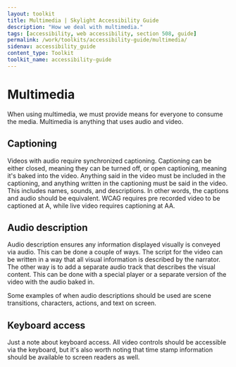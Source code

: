 ```yaml
---
layout: toolkit
title: Multimedia | Skylight Accessibility Guide
description: "How we deal with multimedia."
tags: [accessibility, web accessibility, section 508, guide]
permalink: /work/toolkits/accessibility-guide/multimedia/
sidenav: accessibility_guide
content_type: Toolkit
toolkit_name: accessibility-guide
---
```


# Multimedia

When using multimedia, we must provide means for everyone to consume the media. Multimedia is anything that uses audio and video.

## Captioning

Videos with audio require synchronized captioning. Captioning can be either closed, meaning they can be turned off, or open captioning, meaning it's baked into the video. Anything said in the video must be included in the captioning, and anything written in the captioning must be said in the video. This includes names, sounds, and descriptions. In other words, the captions and audio should be equivalent. WCAG requires pre recorded video to be captioned at A, while live video requires captioning at AA.

## Audio description

Audio description ensures any information displayed visually is conveyed via audio. This can be done a couple of ways. The script for the video can be written in a way that all visual information is described by the narrator. The other way is to add a separate audio track that describes the visual content. This can be done with a special player or a separate version of the video with the audio baked in.

Some examples of when audio descriptions should be used are scene transitions, characters, actions, and text on screen.  

## Keyboard access

Just a note about keyboard access. All video controls should be accessible via the keyboard, but it's also worth noting that time stamp information should be available to screen readers as well.
